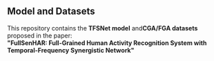 ## Model and Datasets

This repository contains the ​**TFSNet model** and ​**CGA/FGA datasets** proposed in the paper:  
**"FullSenHAR: Full-Grained Human Activity Recognition System with Temporal-Frequency Synergistic Network"**  
